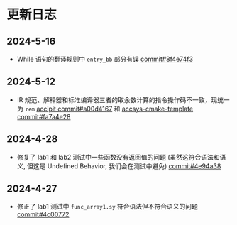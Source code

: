 <style>
h2:before {
	content: none;
}
</style>

# 更新日志

## 2024-5-16

- While 语句的翻译规则中 `entry_bb` 部分有误 [commit#8f4e74f3](https://git.zju.edu.cn/accsys/accipit/-/commit/8f4e74f3e91d6e043e4622da6cec77cae2afd541)

## 2024-5-12

- IR 规范、解释器和标准编译器三者的取余数计算的指令操作码不一致，现统一为 `rem` [accipit commit#a00d4167](https://git.zju.edu.cn/accsys/accipit/-/commit/a00d4167ff29a099362a222ab1f1aa74840fb377) 和 [accsys-cmake-template commit#fa7a4e28](https://git.zju.edu.cn/accsys/accsys-cmake-template/-/commit/fa7a4e2867849131b7e336ee778bc8b6ba1dbedf)

## 2024-4-28

- 修复了 lab1 和 lab2 测试中一些函数没有返回值的问题 (虽然这符合语法和语义, 但这是 Undefined Behavior, 我们会在测试中避免) [commit#4e94a38](https://git.zju.edu.cn/accsys/accipit/-/commit/4e94a38f0adc7a96eafd09cdb8f0574363fcec32)

## 2024-4-27

- 修正了 lab1 测试中 `func_array1.sy` 符合语法但不符合语义的问题 [commit#4c00772](https://git.zju.edu.cn/accsys/accipit/-/commit/4c00772bb3334f5e918214bec2459cd16a374d3c)

